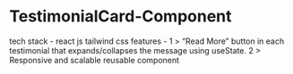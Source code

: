 # TestimonialCard-Component

tech stack - react js tailwind css
features - 1 > “Read More” button in each testimonial that expands/collapses the message using useState.
           2 > Responsive and scalable reusable component
